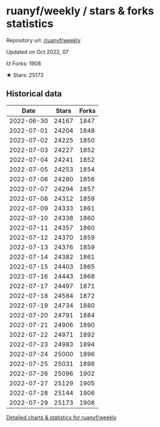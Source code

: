 # ruanyf/weekly / stars & forks statistics

Repository url: [/ruanyf/weekly](https://github.com/ruanyf/weekly)

Updated on Oct 2022, 07

☋ Forks: 1908

★ Stars: 25173

## Historical data
| Date | Stars | Forks |
|------|-------|-------|
| 2022-06-30 | 24167 | 1847 | 
| 2022-07-01 | 24204 | 1848 | 
| 2022-07-02 | 24225 | 1850 | 
| 2022-07-03 | 24227 | 1852 | 
| 2022-07-04 | 24241 | 1852 | 
| 2022-07-05 | 24253 | 1854 | 
| 2022-07-06 | 24280 | 1856 | 
| 2022-07-07 | 24294 | 1857 | 
| 2022-07-08 | 24312 | 1859 | 
| 2022-07-09 | 24333 | 1861 | 
| 2022-07-10 | 24338 | 1860 | 
| 2022-07-11 | 24357 | 1860 | 
| 2022-07-12 | 24370 | 1859 | 
| 2022-07-13 | 24376 | 1859 | 
| 2022-07-14 | 24382 | 1861 | 
| 2022-07-15 | 24403 | 1865 | 
| 2022-07-16 | 24443 | 1868 | 
| 2022-07-17 | 24497 | 1871 | 
| 2022-07-18 | 24584 | 1872 | 
| 2022-07-19 | 24734 | 1880 | 
| 2022-07-20 | 24791 | 1884 | 
| 2022-07-21 | 24906 | 1890 | 
| 2022-07-22 | 24971 | 1892 | 
| 2022-07-23 | 24983 | 1894 | 
| 2022-07-24 | 25000 | 1896 | 
| 2022-07-25 | 25031 | 1898 | 
| 2022-07-26 | 25096 | 1902 | 
| 2022-07-27 | 25129 | 1905 | 
| 2022-07-28 | 25144 | 1906 | 
| 2022-07-29 | 25173 | 1908 | 


[Detailed charts & statistics for ruanyf/weekly](https://reviewgithub.com/rep/ruanyf/weekly)
